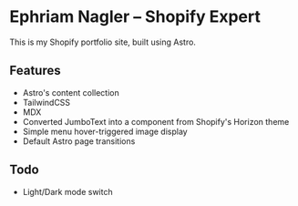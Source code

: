 # Ephriam Nagler – Shopify Expert

This is my Shopify portfolio site, built using Astro.

## Features

- Astro's content collection
- TailwindCSS
- MDX
- Converted JumboText into a component from Shopify's Horizon theme
- Simple menu hover-triggered image display
- Default Astro page transitions

## Todo

- Light/Dark mode switch
